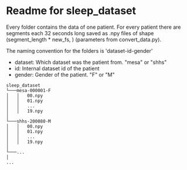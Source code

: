 # Readme for sleep_dataset

Every folder contains the data of one patient. For every patient
there are segments each 32 seconds long saved as .npy files of shape
(segment_length * new_fs, ) (parameters from convert_data.py).

The naming convention for the folders is 'dataset-id-gender'

- dataset: Which dataset was the patient from. "mesa" or "shhs"
- id: Internal dataset id of the patient
- gender: Gender of the patient. "F" or "M"

```
sleep_dataset
└───mesa-000001-F
│   │   00.npy
│   │   01.npy
│   │   ...
│   │   19.npy
│   
└───shhs-200080-M
│   │   00.npy
│   │   01.npy
│   │   ...
│   │   19.npy
│ 
└───...
│ 
...
```